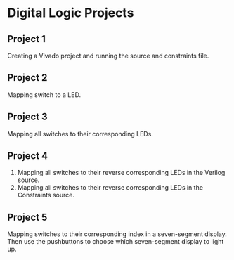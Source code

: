 # Digital Logic Projects

## Project 1
Creating a Vivado project and running the source and constraints file.

## Project 2
Mapping switch to a LED.

## Project 3
Mapping all switches to their corresponding LEDs.

## Project 4
1. Mapping all switches to their reverse corresponding LEDs in the Verilog source.
2. Mapping all switches to their reverse corresponding LEDs in the Constraints source.

## Project 5
Mapping switches to their corresponding index in a seven-segment display. Then use the pushbuttons to choose which seven-segment display to light up.
